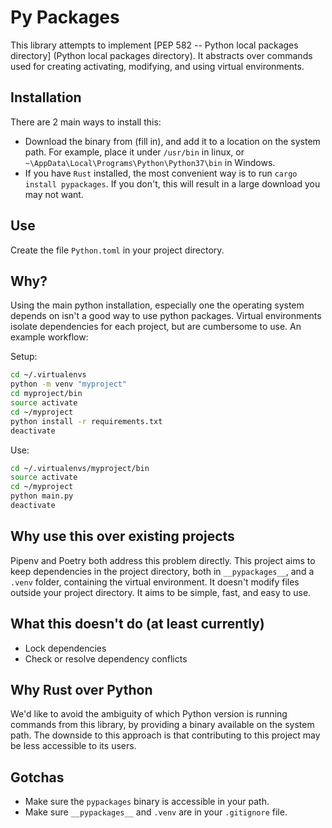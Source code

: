 # Py Packages

This library attempts to implement [PEP 582 -- Python local packages directory]
(Python local packages directory). It abstracts over commands used for creating
activating, modifying, and using virtual environments.


## Installation
There are 2 main ways to install this:
- Download the binary from (fill in), and add it to a location on the system path.
For example, place it under `/usr/bin` in linux, or `~\AppData\Local\Programs\Python\Python37\bin` in Windows.
- If you have `Rust` installed, the most convenient way is to 
run `cargo install pypackages`. If you don't, this will result in a large download
you may not want.

## Use
Create the file `Python.toml` in your project directory.

## Why?

Using the main python installation, especially one the operating system depends on
isn't a good way to use python packages. Virtual environments isolate dependencies
for each project, but are cumbersome to use. An example workflow:

Setup:
```bash
cd ~/.virtualenvs
python -m venv "myproject"
cd myproject/bin
source activate
cd ~/myproject
python install -r requirements.txt
deactivate
```
Use:
```bash
cd ~/.virtualenvs/myproject/bin
source activate
cd ~/myproject
python main.py
deactivate
```

## Why use this over existing projects
Pipenv and Poetry both address this problem directly. This project aims to keep
dependencies in the project directory, both in `__pypackages__`, and a `.venv`
folder, containing the virtual environment. It doesn't modify files outside
your project directory. It aims to be simple, fast, and easy to use.

## What this doesn't do (at least currently)

- Lock dependencies
- Check or resolve dependency conflicts


## Why Rust over Python
We'd like to avoid the ambiguity of which Python version is running commands
from this library, by providing a binary available on the system path. The downside
to this approach is that contributing to this project may be less accessible
to its users.


## Gotchas
- Make sure the `pypackages` binary is accessible in your path.
- Make sure `__pypackages__` and `.venv` are in your `.gitignore` file.